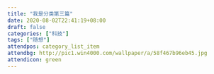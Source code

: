 ```yaml
---
title: "我是分类第三篇"
date: 2020-08-02T22:41:19+08:00
draft: false
categories: ["科技"]
tags: ["随想"]
attendpos: category_list_item
attendbg: http://pic1.win4000.com/wallpaper/a/58f467b96eb45.jpg
attendicon: green
---
```


